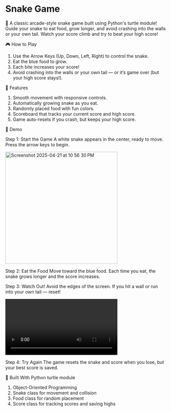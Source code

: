 # Snake Game
🐍 A classic arcade-style snake game built using Python's turtle module! Guide your snake to eat food, grow longer, and avoid crashing into the walls or your own tail. Watch your score climb and try to beat your high score!

🎮 How to Play

  1. Use the Arrow Keys (Up, Down, Left, Right) to control the snake.
  2. Eat the blue food to grow.
  3. Each bite increases your score!
  4. Avoid crashing into the walls or your own tail — or it’s game over (but your high score stays!).

🚀 Features

  1. Smooth movement with responsive controls.
  2. Automatically growing snake as you eat.
  3. Randomly placed food with fun colors.
  4. Scoreboard that tracks your current score and high score.
  5. Game auto-resets if you crash, but keeps your high score.

📸 Demo
  
  Step 1: Start the Game
  A white snake appears in the center, ready to move. Press the arrow keys to begin.
  
  <img width="350" alt="Screenshot 2025-04-21 at 10 56 30 PM" src="https://github.com/user-attachments/assets/fc2c0f00-2743-4269-a6b9-220a2218d55d" />

  Step 2: Eat the Food
  Move toward the blue food. Each time you eat, the snake grows longer and the score increases.
  
  Step 3: Watch Out!
  Avoid the edges of the screen. If you hit a wall or run into your own tail — reset!


  <video src="https://github.com/user-attachments/assets/145fe36a-38a6-40e5-a5c9-d5e3f627fefb" controls width="350"></video>


  Step 4: Try Again
  The game resets the snake and score when you lose, but your best score is saved.

🧠 Built With Python turtle module
  1. Object-Oriented Programming
  2. Snake class for movement and collision
  3. Food class for random placement
  4. Score class for tracking scores and saving highs
